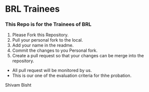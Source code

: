 # BRL Trainees
### This Repo is for the Trainees of BRL

1. Please Fork this Repository.
2. Pull your personal fork to the local.
3. Add your name in the readme.
4. Commit the changes to you Personal fork.
3. Create a pull request so that your changes can be merge into the repository.


- All pull request will be monitored by us.
- This is our one of the evaluation criteria for thhe probation.

Shivam Bisht

